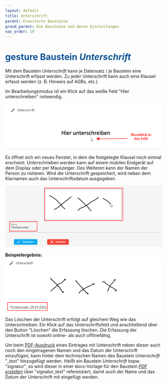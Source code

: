 ```yaml
---
layout: default
title: Unterschrift
parent: Erweiterte Bausteine
grand_parent: Die Bausteine und deren Einstellungen
nav_order: 19
---
```


# <span style="color:#0b5394"><span class="material-icons">gesture</span> **Baustein *Unterschrift***</span>

Mit dem Baustein *Unterschrift* kann je Datensatz / je Baustein eine Unterschrift erfasst werden.
Zu jeder Unterschrift kann auch eine Klausel erfasst werden (z. B. Hinweis auf AGBs, etc.).

Im Bearbeitungsmodus ist ein Klick auf das weiße Feld "Hier unterschreiben" notwendig.

![signature](\assets\record-spec-settings\1signature.png "signature")

Es öffnet sich ein neues Fenster, in dem die festgelegte Klausel noch einmal erscheint. Unterschrieben
werden kann auf einem mobilen Endgerät auf dem Display oder per Mauszeiger. Des Weiteren kann
der Namen der Person zu notieren. Wird die Unterschrift gespeichert, wird neben dem Klarnamen auch
das Unterschriftsdatum ausgegeben.

![signature](\assets\record-spec-settings\1signature2.png "signature")

**Beispielergebnis:**  
![signature](\assets\record-spec-settings\1signature3.png "signature")

Das Löschen der Unterschrift erfolgt auf gleichem Weg wie das Unterschreiben.
Ein Klick auf das Unterschriftsfeld und anschließend über den Button "Löschen" die Erfassung
löschen. Die Erfassung der Unterschrift ist sowohl online- als auch offlinefähig.

Um beim [PDF-Ausdruck](/docs/record-spec-settings/grand-child-expanded/create-pdf.html) eines Eintrages mit Unterschrift neben dieser auch noch 
den eingetragenen Namen und das Datum der Unterschrift einzufügen, kann hinter dem 
technischen Namen des Baustein *Unterschrift* "_text" hinzugefügt werden.
Heißt ein Baustein *Unterschrift* bspw. "signatur", so wird dieser in einer
docx-Vorlage für den Baustein [*PDF erstellen*](/docs/record-spec-settings/grand-child-expanded/create-pdf.html) über "signatur_text" referenziert, damit auch der Name und das Datum der Unterschrift mit eingefügt werden.